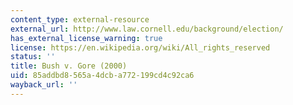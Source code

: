 ```yaml
---
content_type: external-resource
external_url: http://www.law.cornell.edu/background/election/
has_external_license_warning: true
license: https://en.wikipedia.org/wiki/All_rights_reserved
status: ''
title: Bush v. Gore (2000)
uid: 85addbd8-565a-4dcb-a772-199cd4c92ca6
wayback_url: ''
---
```

